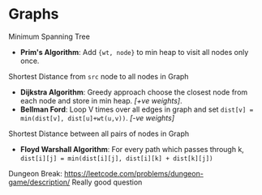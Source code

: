 # Graphs

Minimum Spanning Tree
- **Prim's Algorithm**: Add `{wt, node}` to min heap to visit all nodes only once.


Shortest Distance from `src` node to all nodes in Graph
- **Dijkstra Algorithm**: Greedy approach choose the closest node from each node and store in min heap. *[+ve weights]*.
- **Bellman Ford**: Loop V times over all edges in graph and set `dist[v] = min(dist[v], dist[u]+wt(u,v))`. *[-ve weights]*

Shortest Distance between all pairs of nodes in Graph
- **Floyd Warshall Algorithm**:  For every path which passes through k, `dist[i][j] = min(dist[i][j], dist[i][k] + dist[k][j])` 

Dungeon Break: https://leetcode.com/problems/dungeon-game/description/ Really good question
